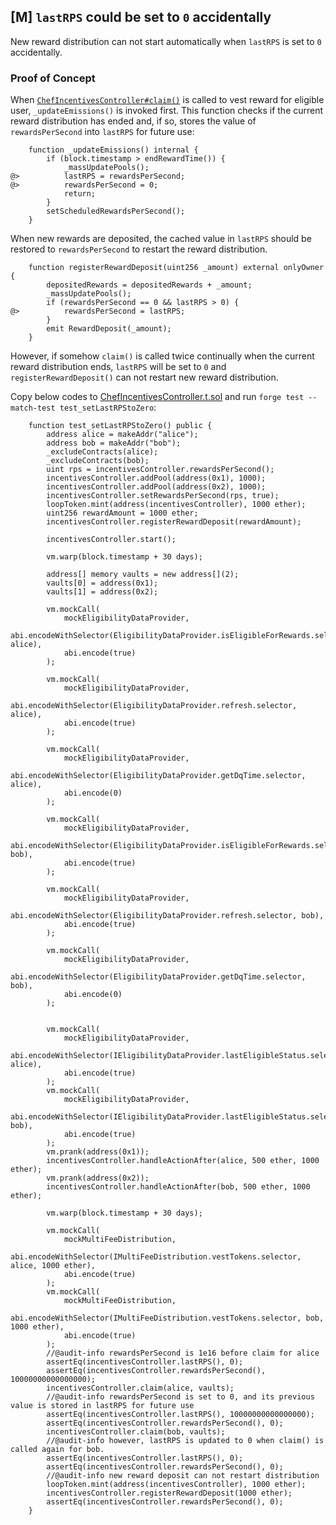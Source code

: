 ## [M] `lastRPS` could be set to `0` accidentally

New reward distribution can not start automatically when `lastRPS` is set to `0` accidentally.

### Proof of Concept

When [`ChefIncentivesController#claim()`](repos/2024-07-loopfi/src/reward/ChefIncentivesController.sol#L518-L550) is called to vest reward for eligible user, `_updateEmissions()` is invoked first. This function checks if the current reward distribution has ended and, if so, stores the value of `rewardsPerSecond` into `lastRPS` for future use:

```solidity
    function _updateEmissions() internal {
        if (block.timestamp > endRewardTime()) {
            _massUpdatePools();
@>          lastRPS = rewardsPerSecond;
@>          rewardsPerSecond = 0;
            return;
        }
        setScheduledRewardsPerSecond();
    }
```

When new rewards are deposited, the cached value in `lastRPS` should be restored to `rewardsPerSecond` to restart the reward distribution.

```solidity
    function registerRewardDeposit(uint256 _amount) external onlyOwner {
        depositedRewards = depositedRewards + _amount;
        _massUpdatePools();
        if (rewardsPerSecond == 0 && lastRPS > 0) {
@>          rewardsPerSecond = lastRPS;
        }
        emit RewardDeposit(_amount);
    }
```

However, if somehow `claim()` is called twice continually when the current reward distribution ends, `lastRPS` will be set to `0` and `registerRewardDeposit()` can not restart new reward distribution.

Copy below codes to [ChefIncentivesController.t.sol](repos/2024-07-loopfi/src/test/unit/ChefIncentivesController.t.sol) and run `forge test --match-test test_setLastRPStoZero`:

```solidity
    function test_setLastRPStoZero() public {
        address alice = makeAddr("alice");
        address bob = makeAddr("bob");
        _excludeContracts(alice);
        _excludeContracts(bob);
        uint rps = incentivesController.rewardsPerSecond();
        incentivesController.addPool(address(0x1), 1000);
        incentivesController.addPool(address(0x2), 1000);
        incentivesController.setRewardsPerSecond(rps, true);
        loopToken.mint(address(incentivesController), 1000 ether);
        uint256 rewardAmount = 1000 ether;
        incentivesController.registerRewardDeposit(rewardAmount);

        incentivesController.start();

        vm.warp(block.timestamp + 30 days);

        address[] memory vaults = new address[](2);
        vaults[0] = address(0x1);
        vaults[1] = address(0x2);

        vm.mockCall(
            mockEligibilityDataProvider,
            abi.encodeWithSelector(EligibilityDataProvider.isEligibleForRewards.selector, alice),
            abi.encode(true)
        );

        vm.mockCall(
            mockEligibilityDataProvider,
            abi.encodeWithSelector(EligibilityDataProvider.refresh.selector, alice),
            abi.encode(true)
        );

        vm.mockCall(
            mockEligibilityDataProvider,
            abi.encodeWithSelector(EligibilityDataProvider.getDqTime.selector, alice),
            abi.encode(0)
        );

        vm.mockCall(
            mockEligibilityDataProvider,
            abi.encodeWithSelector(EligibilityDataProvider.isEligibleForRewards.selector, bob),
            abi.encode(true)
        );

        vm.mockCall(
            mockEligibilityDataProvider,
            abi.encodeWithSelector(EligibilityDataProvider.refresh.selector, bob),
            abi.encode(true)
        );

        vm.mockCall(
            mockEligibilityDataProvider,
            abi.encodeWithSelector(EligibilityDataProvider.getDqTime.selector, bob),
            abi.encode(0)
        );


        vm.mockCall(
            mockEligibilityDataProvider,
            abi.encodeWithSelector(IEligibilityDataProvider.lastEligibleStatus.selector, alice),
            abi.encode(true)
        );
        vm.mockCall(
            mockEligibilityDataProvider,
            abi.encodeWithSelector(IEligibilityDataProvider.lastEligibleStatus.selector, bob),
            abi.encode(true)
        );
        vm.prank(address(0x1));
        incentivesController.handleActionAfter(alice, 500 ether, 1000 ether);
        vm.prank(address(0x2));
        incentivesController.handleActionAfter(bob, 500 ether, 1000 ether);

        vm.warp(block.timestamp + 30 days);

        vm.mockCall(
            mockMultiFeeDistribution,
            abi.encodeWithSelector(IMultiFeeDistribution.vestTokens.selector, alice, 1000 ether),
            abi.encode(true)
        );
        vm.mockCall(
            mockMultiFeeDistribution,
            abi.encodeWithSelector(IMultiFeeDistribution.vestTokens.selector, bob, 1000 ether),
            abi.encode(true)
        );
        //@audit-info rewardsPerSecond is 1e16 before claim for alice
        assertEq(incentivesController.lastRPS(), 0);
        assertEq(incentivesController.rewardsPerSecond(), 10000000000000000);
        incentivesController.claim(alice, vaults);
        //@audit-info rewardsPerSecond is set to 0, and its previous value is stored in lastRPS for future use
        assertEq(incentivesController.lastRPS(), 10000000000000000);
        assertEq(incentivesController.rewardsPerSecond(), 0);
        incentivesController.claim(bob, vaults);
        //@audit-info however, lastRPS is updated to 0 when claim() is called again for bob.
        assertEq(incentivesController.lastRPS(), 0);
        assertEq(incentivesController.rewardsPerSecond(), 0);
        //@audit-info new reward deposit can not restart distribution
        loopToken.mint(address(incentivesController), 1000 ether);
        incentivesController.registerRewardDeposit(1000 ether);
        assertEq(incentivesController.rewardsPerSecond(), 0);
    }
```





